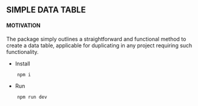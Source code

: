 ## SIMPLE DATA TABLE

#### MOTIVATION

The package simply outlines a straightforward and functional method to create a data table, applicable for duplicating in any project requiring such functionality.

- Install

```bash
    npm i
```

- Run

```bash
    npm run dev
```
